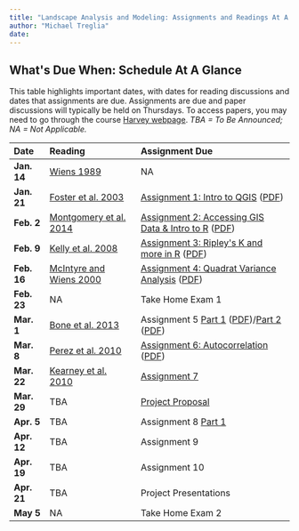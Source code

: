 ```yaml
---
title: "Landscape Analysis and Modeling: Assignments and Readings At A Glance"
author: "Michael Treglia"
date: 
---
```


## What's Due When: Schedule At A Glance

This table highlights important dates, with dates for reading discussions and dates that assignments are due. Assignments are due and paper discussions will typically be held on Thursdays. To access papers, you may need to go through the course [Harvey webpage](https://harvey.utulsa.edu/). *TBA = To Be Announced; NA = Not Applicable.*

|Date			|Reading	|Assignment Due	|
|:--------------|:----------|:-------------|
|**Jan. 14**	|[Wiens 1989](http://www.jstor.org/stable/2389612)| NA|
|**Jan. 21**	|[Foster et al. 2003](http://bioscience.oxfordjournals.org/content/53/1/77.short)| [Assignment 1: Intro to QGIS](./Assignments_web/Assignment01.html) ([PDF](./Assignments_web/Assignment01.pdf))|
|**Feb. 2**	|[Montgomery et al. 2014](http://www.plosone.org/article/info%3Adoi%2F10.1371%2Fjournal.pone.0091414)| [Assignment 2: Accessing GIS Data & Intro to R](./Assignments_web/Assignment02.html) ([PDF](./Assignments_web/Assignment02.pdf))
|**Feb. 9**		|[Kelly et al. 2008](http://link.springer.com/article/10.1007/s10310-008-0083-7)| [Assignment 3: Ripley's K and more in R](./Assignments_web/Assignment03_DataImport_Regress_RipleysK.html) ([PDF](./Assignments_web/Assignment03_DataImport_Regress_RipleysK.pdf))	|
|**Feb. 16**	|[McIntyre and Wiens 2000](http://link.springer.com/article/10.1023/A:1008148514268#)| [Assignment 4: Quadrat Variance Analysis](./Assignments_web/Assignment04_QuadratVarianceAnalysis.html) ([PDF](./Assignments_web/Assignment04_QuadratVarianceAnalysis.pdf))	|
|**Feb. 23**	|NA| Take Home Exam 1	|
|**Mar. 1**		|[Bone et al. 2013](http://www.sciencedirect.com/science/article/pii/S0143622813000623)| Assignment 5 [Part 1](./Assignments_web/Assignment05_LandscapeMetrics_Pt1_PatchMosaicData.html) ([PDF](./Assignments_web/Assignment05_LandscapeMetrics_Pt1_PatchMosaicData.pdf))/[Part 2](./Assignments_web/Assignment05_LandscapeMetrics_Pt2_SurfaceMetrics.html) ([PDF](./Assignments_web/Assignment05_LandscapeMetrics_Pt2_SurfaceMetrics.pdf))	|
|**Mar. 8**		|[Perez et al. 2010](http://www.sciencedirect.com/science/article/pii/S0047248410001612)| [Assignment 6: Autocorrelation](./Assignments_web/Assignment06_Autocorrelation.html) ([PDF](./Assignments_web/Assignment06_Autocorrelation.pdf))	|
|**Mar. 22**	|[Kearney et al. 2010](http://onlinelibrary.wiley.com/doi/10.1111/j.1755-263X.2010.00097.x/abstract)| [Assignment 7](./Assignments_web/Assignment07_Mantel_SpRegress.html)	|
|**Mar. 29**	|TBA| [Project Proposal](./Assignments_web/ProjectProposalGuidelines.pdf)	|
|**Apr. 5**		|TBA| Assignment 8	[Part 1](./Assignments_web/Assignment08_SpeciesDistributionModeling_Pt1.html)|
|**Apr. 12**	|TBA| Assignment 9	|
|**Apr. 19**	|TBA| Assignment 10	|
|**Apr. 21**	|TBA| Project Presentations	|
|**May 5**		|NA| Take Home Exam 2	|

